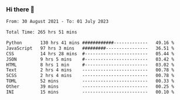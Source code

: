 ### Hi there 👋

<!--
**dominoto/dominoto** is a ✨ _special_ ✨ repository because its `README.md` (this file) appears on your GitHub profile.

Here are some ideas to get you started:

- 🔭 I’m currently working on ...
- 🌱 I’m currently learning ...
- 👯 I’m looking to collaborate on ...
- 🤔 I’m looking for help with ...
- 💬 Ask me about ...
- 📫 How to reach me: ...
- 😄 Pronouns: ...
- ⚡ Fun fact: ...
-->
<!--START_SECTION:waka-->

```txt
From: 30 August 2021 - To: 01 July 2023

Total Time: 265 hrs 51 mins

Python       130 hrs 41 mins ############-------------   49.16 %
JavaScript   97 hrs 3 mins   #########----------------   36.51 %
CSS          14 hrs 28 mins  #------------------------   05.44 %
JSON         9 hrs 5 mins    #------------------------   03.42 %
HTML         8 hrs 1 min     #------------------------   03.02 %
Text         2 hrs 4 mins    -------------------------   00.78 %
SCSS         2 hrs 4 mins    -------------------------   00.78 %
TOML         52 mins         -------------------------   00.33 %
Other        39 mins         -------------------------   00.25 %
INI          15 mins         -------------------------   00.10 %
```

<!--END_SECTION:waka-->
